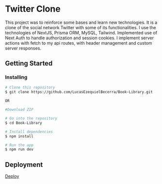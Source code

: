 # Twitter Clone

This project was to reinforce some bases and learn new technologies. It is a clone of the social network Twitter with some of its functionalities. I use the technologies of NextJS, Prisma ORM, MySQL, Tailwind. Implemented use of Next Auth to handle authorization and session cookies. I implement server actions with fetch to my api routes, with header management and custom server responses. 

## Getting Started

### Installing



```bash
# Clone this repository
$ git clone https://github.com/LucasEzequielBecerra/Book-Library.git
 
OR

#Download ZIP

# Go into the repository
$ cd Book-Library

# Install dependencies
$ npm install

# Run the app
$ npm run dev
```


## Deployment

[Deploy](https://book-library-pearl.vercel.app/)
